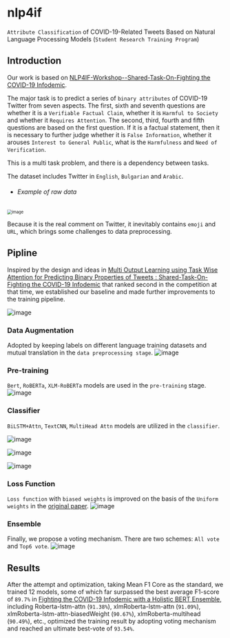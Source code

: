 # nlp4if

`Attribute Classification` of COVID-19-Related Tweets Based on Natural Language Processing Models (`Student Research Training Program`)

## Introduction

Our work is based on [NLP4IF-Workshop--Shared-Task-On-Fighting the COVID-19 Infodemic](https://github.com/Veneziahhh/nlp4if/blob/main/nlp4if.md).

The major task is to predict a series of `binary attributes` of COVID-19 Twitter from seven aspects. The first, sixth and seventh questions are whether it is a `Verifiable Factual Claim`, whether it is `Harmful to Society` and whether it `Requires Attention`. The second, third, fourth and fifth questions are based on the first question. If it is a factual statement, then it is necessary to further judge whether it is `False Information`, whether it arouses `Interest to General Public`, what is the `Harmfulness` and `Need of Verification`. 

This is a multi task problem, and there is a dependency between tasks.

The dataset includes Twitter in `English`, `Bulgarian` and `Arabic`. 

- ###### Example of raw data

 <img src="https://user-images.githubusercontent.com/58615742/202167251-c7fe2c14-ad2c-4ab5-86ab-94a0aa8a2233.png" alt="image" style="zoom: 67%;" />

Because it is the real comment on Twitter, it inevitably contains `emoji` and `URL`, which brings some challenges to data preprocessing.

## Pipline

Inspired by the design and ideas in [Multi Output Learning using Task Wise Attention for Predicting Binary Properties of Tweets : Shared-Task-On-Fighting the COVID-19 Infodemic](https://aclanthology.org/2021.nlp4if-1.16.pdf) that ranked second in the competition at that time, we established our baseline and made further improvements to the training pipeline.

![image](https://user-images.githubusercontent.com/58615742/202171337-07520278-0f0b-40b9-83f7-f9eeba019891.png)

### Data Augmentation

Adopted by keeping labels on different language training datasets and mutual translation in the `data preprocessing stage`. 
<img src="https://user-images.githubusercontent.com/58615742/202177576-5255e6b5-2b37-456c-bfb2-00a80acd9a94.png" alt="image"  />

### Pre-training

`Bert`, `RoBERTa`, `XLM-RoBERTa` models are used in the `pre-training` stage.
![image](https://user-images.githubusercontent.com/58615742/202177768-3c13270f-bd42-4b20-b9d1-d49587e253fe.png)

### Classifier

`BiLSTM+Attn`, `TextCNN`, `MultiHead Attn` models are utilized in the `classifier`.

![image](https://user-images.githubusercontent.com/58615742/202178039-d5565820-be38-4216-b63a-9e2011ae5cec.png)

![image](https://user-images.githubusercontent.com/58615742/202178291-837c3a99-8626-4e54-8450-05fd53cd232a.png)

![image](https://user-images.githubusercontent.com/58615742/202179137-52c5c6ab-1afc-409b-bd24-5b44606fa601.png)

### Loss Function

`Loss function` with `biased weights` is improved on the basis of the `Uniform weights` in the [original paper](https://aclanthology.org/2021.nlp4if-1.16.pdf).
![image](https://user-images.githubusercontent.com/58615742/202179580-e72ece6b-499c-4c16-bac8-26cfcbd49589.png)

### Ensemble

Finally, we propose a voting mechanism. There are two schemes: `All vote` and `Top6 vote`.
![image](https://user-images.githubusercontent.com/58615742/202179899-25073f30-bb4f-4060-b02b-c6c0791c0b50.png)

## Results

After the attempt and optimization, taking Mean F1 Core as the standard, we trained 12 models, some of which far surpassed the best average F1-score of `89.7%` in [Fighting the COVID-19 Infodemic with a Holistic BERT Ensemble](https://aclanthology.org/2021.nlp4if-1.18.pdf), including Roberta-lstm-attn (`91.38%`), xlmRoberta-lstm-attn (`91.09%`), xlmRoberta-lstm-attn-biasedWeight (`90.67%`), xlmRoberta-multihead (`90.49%`), etc., optimized the training result by adopting voting mechanism and reached an ultimate best-vote of `93.54%`.
